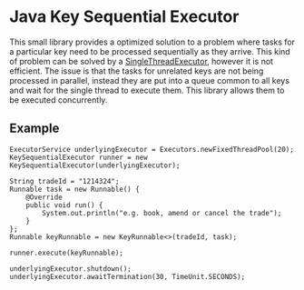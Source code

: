 # Java Key Sequential Executor
This small library provides a optimized solution to a problem where tasks for a particular key need to be processed
sequentially as they arrive. This kind of problem can be solved by a [SingleThreadExecutor](https://docs.oracle.com/javase/8/docs/api/java/util/concurrent/Executors.html#newSingleThreadExecutor--),
however it is not efficient. The issue is that the tasks for unrelated keys are not being processed in parallel, instead
they are put into a queue common to all keys and wait for the single thread to execute them. This library allows them to be executed concurrently.   

## Example
```
ExecutorService underlyingExecutor = Executors.newFixedThreadPool(20);
KeySequentialExecutor runner = new KeySequentialExecutor(underlyingExecutor);

String tradeId = "1214324";
Runnable task = new Runnable() {
    @Override
    public void run() {
        System.out.println("e.g. book, amend or cancel the trade");
    }
};
Runnable keyRunnable = new KeyRunnable<>(tradeId, task);

runner.execute(keyRunnable);

underlyingExecutor.shutdown();
underlyingExecutor.awaitTermination(30, TimeUnit.SECONDS);
```
